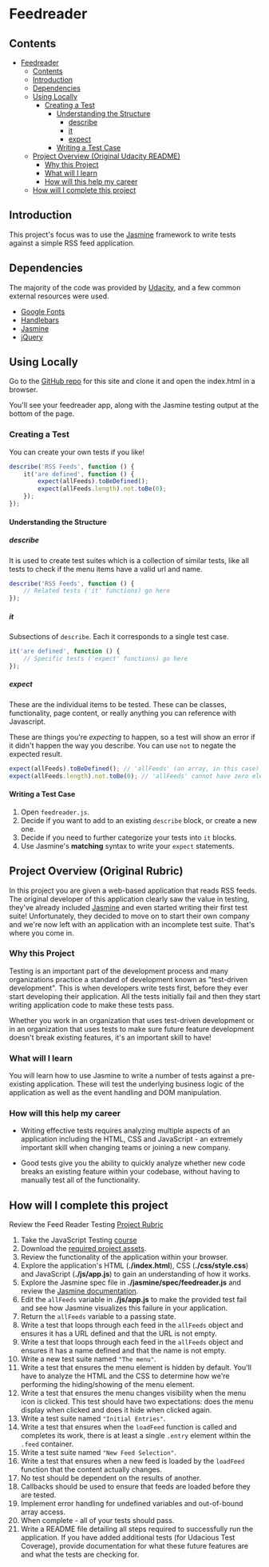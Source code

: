 # Feedreader

## Contents

- [Feedreader](#feedreader)
    - [Contents](#contents)
    - [Introduction](#introduction)
    - [Dependencies](#dependencies)
    - [Using Locally](#using-locally)
        - [Creating a Test](#creating-a-test)
            - [Understanding the Structure](#understanding-the-structure)
                - [describe](#describe)
                - [it](#it)
                - [expect](#expect)
            - [Writing a Test Case](#writing-a-test-case)
    - [Project Overview (Original Udacity README)](#project-overview-original-rubric)
        - [Why this Project](#why-this-project)
        - [What will I learn](#what-will-i-learn)
        - [How will this help my career](#how-will-this-help-my-career)
    - [How will I complete this project](#how-will-i-complete-this-project)

## Introduction

This project's focus was to use the [Jasmine](https://jasmine.github.io) framework to write tests against a simple RSS feed application.

## Dependencies

The majority of the code was provided by [Udacity](https://github.com/udacity/frontend-nanodegree-feedreader), and a few common external resources were used.

- [Google Fonts](http://handlebarsjs.com)
- [Handlebars](http://handlebarsjs.com)
- [Jasmine](https://jasmine.github.io)
- [jQuery](http://jquery.com)

## Using Locally

Go to the [GitHub repo](https://github.com/am-an-kumar/frontend-nanodegree-feedreader) for this site and clone it and open the index.html in a browser.

You'll see your feedreader app, along with the Jasmine testing output at the bottom of the page.

### Creating a Test

You can create your own tests if you like!

```javascript
describe('RSS Feeds', function () {
    it('are defined', function () {
        expect(allFeeds).toBeDefined();
        expect(allFeeds.length).not.toBe(0);
    });
});
```

#### Understanding the Structure

##### describe

It is used to create test suites which is a collection of similar tests, like all tests to check if the menu items have a valid url and name.

```javascript
describe('RSS Feeds', function () {
    // Related tests ('it' functions) go here
});
```

##### it

Subsections of `describe`. Each it corresponds to a single test case.

```javascript
it('are defined', function () {
    // Specific tests ('expect' functions) go here
});
```

##### expect

These are the individual items to be tested. These can be classes, functionality, page content, or really anything you can reference with Javascript.

These are things you're *expecting* to happen, so a test will show an error if it didn't happen the way you describe. You can use `not` to negate the expected result.

```javascript
expect(allFeeds).toBeDefined(); // 'allFeeds' (an array, in this case) has to exist
expect(allFeeds.length).not.toBe(0); // 'allFeeds' cannot have zero elements
```

#### Writing a Test Case

1. Open `feedreader.js`.
2. Decide if you want to add to an existing `describe` block, or create a new one.
3. Decide if you need to further categorize your tests into `it` blocks.
4. Use Jasmine's **matching** syntax to write your `expect` statements.

## Project Overview (Original Rubric)

In this project you are given a web-based application that reads RSS feeds. The original developer of this application clearly saw the value in testing, they've already included [Jasmine](http://jasmine.github.io/) and even started writing their first test suite! Unfortunately, they decided to move on to start their own company and we're now left with an application with an incomplete test suite. That's where you come in.

### Why this Project

Testing is an important part of the development process and many organizations practice a standard of development known as "test-driven development". This is when developers write tests first, before they ever start developing their application. All the tests initially fail and then they start writing application code to make these tests pass.

Whether you work in an organization that uses test-driven development or in an organization that uses tests to make sure future feature development doesn't break existing features, it's an important skill to have!

### What will I learn

You will learn how to use Jasmine to write a number of tests against a pre-existing application. These will test the underlying business logic of the application as well as the event handling and DOM manipulation.

### How will this help my career

- Writing effective tests requires analyzing multiple aspects of an application including the HTML, CSS and JavaScript - an extremely important skill when changing teams or joining a new company.

- Good tests give you the ability to quickly analyze whether new code breaks an existing feature within your codebase, without having to manually test all of the functionality.

## How will I complete this project

Review the Feed Reader Testing [Project Rubric](https://review.udacity.com/#!/projects/3442558598/rubric)

1. Take the JavaScript Testing [course](https://www.udacity.com/course/ud549)
2. Download the [required project assets](http://github.com/udacity/frontend-nanodegree-feedreader).
3. Review the functionality of the application within your browser.
4. Explore the application's HTML (**./index.html**), CSS (**./css/style.css**) and JavaScript (**./js/app.js**) to gain an understanding of how it works.
5. Explore the Jasmine spec file in **./jasmine/spec/feedreader.js** and review the [Jasmine documentation](http://jasmine.github.io).
6. Edit the `allFeeds` variable in **./js/app.js** to make the provided test fail and see how Jasmine visualizes this failure in your application.
7. Return the `allFeeds` variable to a passing state.
8. Write a test that loops through each feed in the `allFeeds` object and ensures it has a URL defined and that the URL is not empty.
9. Write a test that loops through each feed in the `allFeeds` object and ensures it has a name defined and that the name is not empty.
10. Write a new test suite named `"The menu"`.
11. Write a test that ensures the menu element is hidden by default. You'll have to analyze the HTML and the CSS to determine how we're performing the hiding/showing of the menu element.
12. Write a test that ensures the menu changes visibility when the menu icon is clicked. This test should have two expectations: does the menu display when clicked and does it hide when clicked again.
13. Write a test suite named `"Initial Entries"`.
14. Write a test that ensures when the `loadFeed` function is called and completes its work, there is at least a single `.entry` element within the `.feed` container.
15. Write a test suite named `"New Feed Selection"`.
16. Write a test that ensures when a new feed is loaded by the `loadFeed` function that the content actually changes.
17. No test should be dependent on the results of another.
18. Callbacks should be used to ensure that feeds are loaded before they are tested.
19. Implement error handling for undefined variables and out-of-bound array access.
20. When complete - all of your tests should pass.
21. Write a README file detailing all steps required to successfully run the application. If you have added additional tests (for Udacious Test Coverage),  provide documentation for what these future features are and what the tests are checking for.

